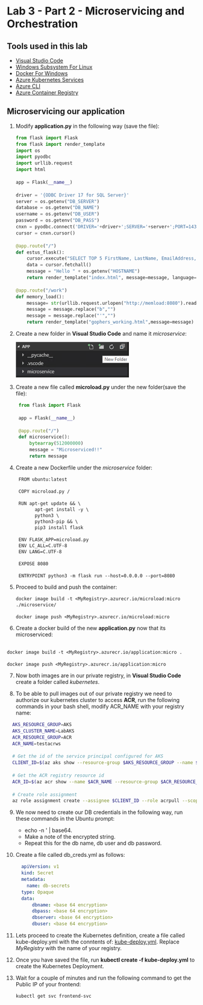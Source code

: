 # Lab 3 - Part 2 - Microservicing and Orchestration

## Tools used in this lab

- [Visual Studio Code](https://code.visualstudio.com/)
- [Windows Subsystem For Linux](https://docs.microsoft.com/en-us/windows/wsl/enterprise)
- [Docker For Windows](https://docs.docker.com/docker-for-windows/)
- [Azure Kubernetes Services](https://docs.microsoft.com/en-us/azure/aks/)
- [Azure CLI](https://docs.microsoft.com/en-us/cli/azure/?view=azure-cli-latest)
- [Azure Container Registry](https://azure.microsoft.com/en-us/services/container-registry/)

## Microservicing our application

1. Modify **application.py** in the following way (save the file):

    ```Python
    from flask import Flask
    from flask import render_template
    import os
    import pyodbc
    import urllib.request
    import html

    app = Flask(__name__)

    driver = '{ODBC Driver 17 for SQL Server}'
    server = os.getenv("DB_SERVER")
    database = os.getenv("DB_NAME")
    username = os.getenv("DB_USER")
    password = os.getenv("DB_PASS")
    cnxn = pyodbc.connect('DRIVER='+driver+';SERVER='+server+';PORT=1433;DATABASE='+database+';UID='+username+';PWD='+ password)
    cursor = cnxn.cursor()

    @app.route("/")
    def estus_flask():
        cursor.execute("SELECT TOP 5 FirstName, LastName, EmailAddress, Phone FROM SalesLT.Customer")
        data = cursor.fetchall()
        message = "Hello " + os.getenv("HOSTNAME")
        return render_template("index.html", message=message, language="Python",data=data)

    @app.route("/work")
    def memory_load():
        message= str(urllib.request.urlopen("http://memload:8080").read())
        message = message.replace("b","")
        message = message.replace("'","")
        return render_template("gophers_working.html",message=message)
    ```

2. Create a new folder in **Visual Studio Code** and name it *microservice*:
   
   ![micro](img/lab3/fldr.png)
   
3. Create a new file called **microload.py** under the new folder(save the file):
   
   ```Python
    from flask import Flask

    app = Flask(__name__)

    @app.route("/")
    def microservice():
        bytearray(512000000)
        message = "Microserviced!!"
        return message
   ```

4. Create a new Dockerfile under the *microservice* folder:
   
   ```Docker
    FROM ubuntu:latest

    COPY microload.py /

    RUN apt-get update && \
          apt-get install -y \
          python3 \
          python3-pip && \
          pip3 install flask

    ENV FLASK_APP=microload.py
    ENV LC_ALL=C.UTF-8
    ENV LANG=C.UTF-8

    EXPOSE 8080

    ENTRYPOINT python3 -m flask run --host=0.0.0.0 --port=8080
   ```

5. Proceed to build and push the container:

    ```Docker
    docker image build -t <MyRegistry>.azurecr.io/microload:micro ./microservice/
    
    docker image push <MyRegistry>.azurecr.io/microload:micro
    ```

6. Create a docker build of the new **application.py** now that its microserviced:

  ```Docker

  docker image build -t <MyRegistry>.azurecr.io/application:micro .

  docker image push <MyRegistry>.azurecr.io/application:micro

  ```

7. Now both images are in our private registry, in **Visual Studio Code** create a folder called *kubernetes*.

8. To be able to pull images out of our private registry we need to authorize our kubernetes cluster to access **ACR**, run the following commands in your bash shell, modify ACR_NAME with your registry name:

  ```bash
    AKS_RESOURCE_GROUP=AKS
    AKS_CLUSTER_NAME=LabAKS
    ACR_RESOURCE_GROUP=ACR
    ACR_NAME=testacrws

    # Get the id of the service principal configured for AKS
    CLIENT_ID=$(az aks show --resource-group $AKS_RESOURCE_GROUP --name $AKS_CLUSTER_NAME --query "servicePrincipalProfile.clientId" --output tsv)

    # Get the ACR registry resource id
    ACR_ID=$(az acr show --name $ACR_NAME --resource-group $ACR_RESOURCE_GROUP --query "id" --output tsv)

    # Create role assignment
    az role assignment create --assignee $CLIENT_ID --role acrpull --scope $ACR_ID
  ```

9. We now need to create our DB credentials in the following way, run these commands in the Ubuntu prompt:

      * echo -n '<db server url> | base64.
      * Make a note of the encrypted string.
      * Repeat this for the db name, db user and db password.

  
10. Create a file called db_creds.yml as follows:

    ```YAML
      apiVersion: v1
      kind: Secret
      metadata:
        name: db-secrets
      type: Opaque
      data:
          dbname: <base 64 encryption>
          dbpass: <base 64 encryption>
          dbserver: <base 64 encryption>
          dbuser: <base 64 encryption>
    ```
  
11. Lets proceed to create the Kubernetes definition, create a file called kube-deploy.yml with the conntents of: [kube-deploy.yml](/kube-deploy.yml). Replace *MyRegistry* with the name of your registry.

12. Once you have saved the file, run **kubectl create -f kube-deploy.yml** to create the Kubernetes Deployment.

13. Wait for a couple of minutes and run the following command to get the Public IP of your frontend:
    ```Bash
    kubectl get svc frontend-svc
    ```
